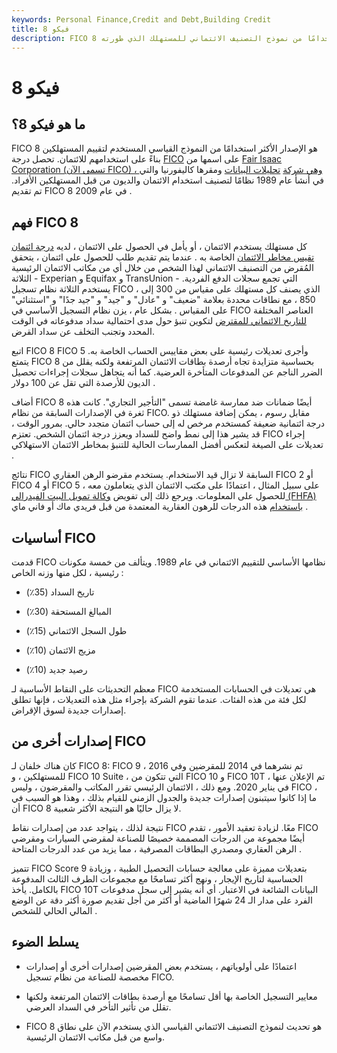 ```yaml
---
keywords: Personal Finance,Credit and Debt,Building Credit
title: فيكو 8
description: FICO 8 هو الإصدار الأكثر استخدامًا من نموذج التصنيف الائتماني للمستهلك الذي طورته Fair Isaac Corp.
---
```


# فيكو 8
## ما هو فيكو 8؟

FICO 8 هو الإصدار الأكثر استخدامًا من النموذج القياسي المستخدم لتقييم المستهلكين بناءً على استخدامهم للائتمان. تحصل درجة [FICO](/ficoscore) على اسمها من [Fair Isaac Corporation (تسمى الآن FICO) ، وهي شركة](/fico-fair-isaac) [تحليلات البيانات](/data-analytics) ومقرها كاليفورنيا والتي في أنشأ عام 1989 نظامًا لتصنيف استخدام الائتمان والديون من قبل المستهلكين الأفراد. تم تقديم FICO 8 في عام 2009 .

## فهم FICO 8

كل مستهلك يستخدم الائتمان ، أو يأمل في الحصول على الائتمان ، لديه [درجة ائتمان](/credit_score) [تقيس مخاطر الائتمان](/creditrisk) الخاصة به . عندما يتم تقديم طلب للحصول على ائتمان ، يتحقق المُقرض من التصنيف الائتماني لهذا الشخص من خلال أي من مكاتب الائتمان الرئيسية الثلاثة - Experian و Equifax و TransUnion - التي تجمع سجلات الدفع الفردية. يستخدم الثلاثة نظام تسجيل FICO ، الذي يصنف كل مستهلك على مقياس من 300 إلى 850 ، مع نطاقات محددة بعلامة "ضعيف" و "عادل" و "جيد" و "جيد جدًا" و "استثنائي" على المقياس . بشكل عام ، يزن نظام التسجيل الأساسي في FICO العناصر المختلفة [للتاريخ الائتماني للمقترض](/credit-history) لتكوين تنبؤ حول مدى احتمالية سداد مدفوعاته في الوقت المحدد وتجنب التخلف عن سداد القرض.

اتبع FICO 8 FICO 5 وأجرى تعديلات رئيسية على بعض مقاييس الحساب الخاصة به. يتمتع FICO 8 بحساسية متزايدة تجاه أرصدة بطاقات الائتمان المرتفعة ولكنه يقلل من الضرر الناجم عن المدفوعات المتأخرة العرضية. كما أنه يتجاهل سجلات إجراءات تحصيل الديون للأرصدة التي تقل عن 100 دولار .

أضاف FICO 8 أيضًا ضمانات ضد ممارسة غامضة تسمى "التأجير التجاري". كانت هذه ثغرة في الإصدارات السابقة من نظام FICO. مقابل رسوم ، يمكن إضافة مستهلك ذو درجة ائتمانية ضعيفة كمستخدم مرخص له إلى حساب ائتمان متجدد حالي. بمرور الوقت ، قد يشير هذا إلى نمط واضح للسداد ويعزز درجة ائتمان الشخص. تعتزم FICO إجراء تعديلات على الصيغة لتعكس أفضل الممارسات الحالية للتنبؤ بمخاطر الائتمان الاستهلاكي .

نتائج FICO السابقة لا تزال قيد الاستخدام. يستخدم مقرضو الرهن العقاري FICO 2 أو FICO 4 أو FICO 5 ، على سبيل المثال ، اعتمادًا على مكتب الائتمان الذي يتعاملون معه للحصول على المعلومات. ويرجع ذلك إلى تفويض [وكالة تمويل البيت الفيدرالي (FHFA) باستخدام](/fhfa) هذه الدرجات للرهون العقارية المعتمدة من قبل فريدي ماك أو فاني ماي .

## أساسيات FICO

قدمت FICO نظامها الأساسي للتقييم الائتماني في عام 1989. ويتألف من خمسة مكونات رئيسية ، لكل منها وزنه الخاص :

- تاريخ السداد (35٪)

- المبالغ المستحقة (30٪)

- طول السجل الائتماني (15٪)

- مزيج الائتمان (10٪)

- رصيد جديد (10٪)

معظم التحديثات على النقاط الأساسية لـ FICO هي تعديلات في الحسابات المستخدمة لكل فئة من هذه الفئات. عندما تقوم الشركة بإجراء مثل هذه التعديلات ، فإنها تطلق إصدارات جديدة لسوق الإقراض.

## إصدارات أخرى من FICO

كان هناك خلفان لـ FICO 8: FICO 9 ، تم نشرهما في 2014 للمقرضين وفي 2016 للمستهلكين ، و FICO 10 Suite ، التي تتكون من FICO 10 و FICO 10T ، تم الإعلان عنها في يناير 2020. ومع ذلك ، الائتمان الرئيسي تقرر المكاتب والمقرضون ، وليس FICO ، ما إذا كانوا سيتبنون إصدارات جديدة والجدول الزمني للقيام بذلك ، وهذا هو السبب في أن FICO 8 لا يزال حاليًا هو النتيجة الأكثر شعبية.

نتيجة لذلك ، يتواجد عدد من إصدارات نقاط FICO معًا. لزيادة تعقيد الأمور ، تقدم FICO أيضًا مجموعة من الدرجات المصممة خصيصًا للصناعة لمقرضي السيارات ومقرضي الرهن العقاري ومصدري البطاقات المصرفية ، مما يزيد من عدد الدرجات المتاحة .

تتميز FICO Score 9 بتعديلات مميزة على معالجة حسابات التحصيل الطبية ، وزيادة الحساسية لتاريخ الإيجار ، ونهج أكثر تسامحًا مع مجموعات الطرف الثالث المدفوعة بالكامل. يأخذ FICO 10T البيانات الشائعة في الاعتبار. أي أنه يشير إلى سجل مدفوعات الفرد على مدار الـ 24 شهرًا الماضية أو أكثر من أجل تقديم صورة أكثر دقة عن الوضع المالي الحالي للشخص .

## يسلط الضوء

- اعتمادًا على أولوياتهم ، يستخدم بعض المقرضين إصدارات أخرى أو إصدارات مخصصة للصناعة من نظام تسجيل FICO.

- معايير التسجيل الخاصة بها أقل تسامحًا مع أرصدة بطاقات الائتمان المرتفعة ولكنها تقلل من تأثير التأخر في السداد العرضي.

- FICO 8 هو تحديث لنموذج التصنيف الائتماني القياسي الذي يستخدم الآن على نطاق واسع من قبل مكاتب الائتمان الرئيسية.

